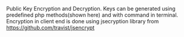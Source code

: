 Public Key Encryption and Decryption.
Keys can be generated using predefined php methods(shown here) and with command in terminal.
Encryption in client end is done using jsecryption library from https://github.com/travist/jsencrypt